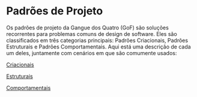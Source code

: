 # Padrões de Projeto

Os padrões de projeto da Gangue dos Quatro (GoF) são soluções recorrentes para problemas comuns de design de software. Eles são classificados em três categorias principais: Padrões Criacionais, Padrões Estruturais e Padrões Comportamentais. Aqui está uma descrição de cada um deles, juntamente com cenários em que são comumente usados:

[Criacionais](Padrões_de_Projeto/Criacionais.md)

[Estruturais](Padrões_de_Projeto/Estruturais.md)

[Comportamentais](Padrões_de_Projeto/Comportamentais.md)